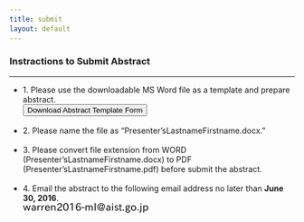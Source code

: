 ```yaml
---
title: submit
layout: default
---
```

<!-- MAIN CONTENT -->
<div id="main_content_wrap" class="outer">
  <section id="main_content" class="inner">
    <h3 id="location">Instractions to Submit Abstract</h3>
    <hr>

<ul class="instraction">
  <li>
   1. Please use the downloadable MS Word file as a template and prepare abstract.</li>
   <a href="{{site.url}}/images/AbstractTemplate.docx" class="downloadAbstract">
     <input id="button_submit_instraction" class="button_submit" type="button" alt="submit" value="Download Abstract Template Form">
   </a>
  <br>
  <br>
  <li>
   2. Please name the file as “Presenter’sLastnameFirstname.docx.”
  </li>
  <br>
  <li>
    3.	Please convert file extension from WORD (Presenter’sLastnameFirstname.docx) to PDF (Presenter’sLastnameFirstname.pdf) before submit the abstract.
  </li>
  <br>
  <li>
    4. Email the abstract to the following email address no later than <strong>June 30, 2016</strong>.<br>
    <img class="abstract" alt="warrenworkshop_email.png" src="../images/warrenworkshop_email.png" border="0">
  </li>
</ul>

</section>
</div>
